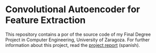 # Convolutional Autoencoder for Feature Extraction

This repository contains a por of the source code of my Final Degree Project in Computer Engineering, University of Zaragoza. For further information about this project, read the [project report](https://github.com/asabater94/Atari-DeepReinforcementLearning/blob/master/report.pdf) (spanish).
